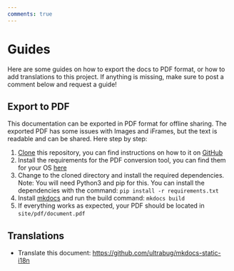 ```yaml
---
comments: true
---
```


# Guides
Here are some guides on how to export the docs to PDF format, or how to add translations to this project. If anything is missing, make sure to post a comment below and request a guide!

## Export to PDF
This documentation can be exported in PDF format for offline sharing. The exported PDF has some issues with Images and iFrames, but the text is readable and can be shared.
Here step by step:
1. [Clone](https://github.com/Raspirus/docs) this repository, you can find instructions on how to it on [GitHub](https://docs.github.com/en/repositories/creating-and-managing-repositories/cloning-a-repository)
2. Install the requirements for the PDF conversion tool, you can find them for your OS [here](https://github.com/orzih/mkdocs-with-pdf#requirements)
3. Change to the cloned directory and install the required dependencies. Note: You will need Python3 and pip for this. You can install the dependencies with the command: `pip install -r requirements.txt`
4. Install [mkdocs](https://www.mkdocs.org/user-guide/installation/) and run the build command: `mkdocs build`
5. If everything works as expected, your PDF should be located in `site/pdf/document.pdf`

## Translations
- Translate this document: https://github.com/ultrabug/mkdocs-static-i18n